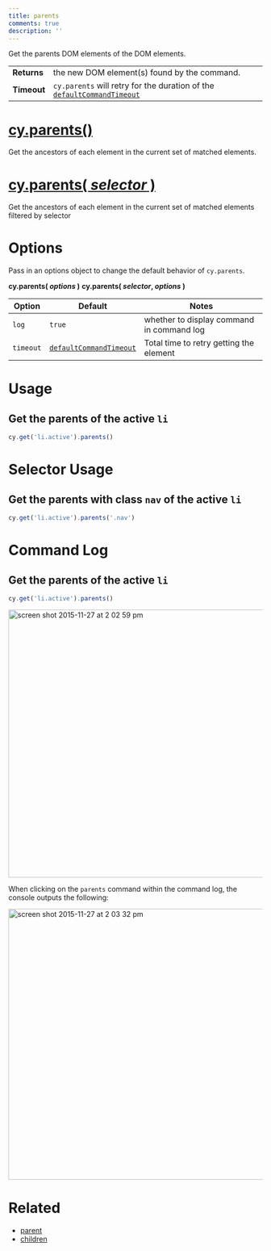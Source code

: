 ```yaml
---
title: parents
comments: true
description: ''
---
```


Get the parents DOM elements of the DOM elements.

| | |
|--- | --- |
| **Returns** | the new DOM element(s) found by the command. |
| **Timeout** | `cy.parents` will retry for the duration of the [`defaultCommandTimeout`](https://on.cypress.io/guides/configuration#timeouts) |

# [cy.parents()](#usage)

Get the ancestors of each element in the current set of matched elements.

# [cy.parents( *selector* )](#selector-usage)

Get the ancestors of each element in the current set of matched elements filtered by selector

# Options

Pass in an options object to change the default behavior of `cy.parents`.

**cy.parents( *options* )**
**cy.parents( *selector*, *options* )**

Option | Default | Notes
--- | --- | ---
`log` | `true` | whether to display command in command log
`timeout` | [`defaultCommandTimeout`](https://on.cypress.io/guides/configuration#timeouts) | Total time to retry getting the element

# Usage

## Get the parents of the active `li`

```javascript
cy.get('li.active').parents()
```

# Selector Usage

## Get the parents with class `nav` of the active `li`

```javascript
cy.get('li.active').parents('.nav')
```

# Command Log

## Get the parents of the active `li`

```javascript
cy.get('li.active').parents()
```

<img width="531" alt="screen shot 2015-11-27 at 2 02 59 pm" src="https://cloud.githubusercontent.com/assets/1271364/11447168/be286244-950f-11e5-82e8-9a2a6d1d08e8.png">

When clicking on the `parents` command within the command log, the console outputs the following:

<img width="537" alt="screen shot 2015-11-27 at 2 03 32 pm" src="https://cloud.githubusercontent.com/assets/1271364/11447171/c1ba5ef8-950f-11e5-9f2d-7fbd0b142649.png">

# Related

- [parent](https://on.cypress.io/api/parent)
- [children](https://on.cypress.io/api/children)
